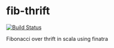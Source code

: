 # fib-thrift


[![Build Status](https://travis-ci.org/divanvisagie/fib-thrift.svg?branch=master)](https://travis-ci.org/divanvisagie/fib-thrift)


Fibonacci over thrift in scala using finatra
